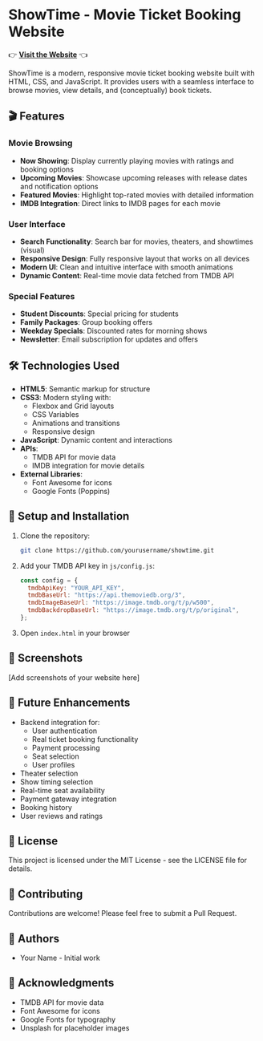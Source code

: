 # ShowTime - Movie Ticket Booking Website

👉 **[Visit the Website](https://prateekbisht23.github.io/ShowTime/)** 👈

ShowTime is a modern, responsive movie ticket booking website built with HTML, CSS, and JavaScript. It provides users with a seamless interface to browse movies, view details, and (conceptually) book tickets.

## 🎬 Features

### Movie Browsing

- **Now Showing**: Display currently playing movies with ratings and booking options
- **Upcoming Movies**: Showcase upcoming releases with release dates and notification options
- **Featured Movies**: Highlight top-rated movies with detailed information
- **IMDB Integration**: Direct links to IMDB pages for each movie

### User Interface

- **Search Functionality**: Search bar for movies, theaters, and showtimes (visual)
- **Responsive Design**: Fully responsive layout that works on all devices
- **Modern UI**: Clean and intuitive interface with smooth animations
- **Dynamic Content**: Real-time movie data fetched from TMDB API

### Special Features

- **Student Discounts**: Special pricing for students
- **Family Packages**: Group booking offers
- **Weekday Specials**: Discounted rates for morning shows
- **Newsletter**: Email subscription for updates and offers

## 🛠️ Technologies Used

- **HTML5**: Semantic markup for structure
- **CSS3**: Modern styling with:
  - Flexbox and Grid layouts
  - CSS Variables
  - Animations and transitions
  - Responsive design
- **JavaScript**: Dynamic content and interactions
- **APIs**:
  - TMDB API for movie data
  - IMDB integration for movie details
- **External Libraries**:
  - Font Awesome for icons
  - Google Fonts (Poppins)

## 🔧 Setup and Installation

1. Clone the repository:

   ```bash
   git clone https://github.com/yourusername/showtime.git
   ```

2. Add your TMDB API key in `js/config.js`:

   ```javascript
   const config = {
     tmdbApiKey: "YOUR_API_KEY",
     tmdbBaseUrl: "https://api.themoviedb.org/3",
     tmdbImageBaseUrl: "https://image.tmdb.org/t/p/w500",
     tmdbBackdropBaseUrl: "https://image.tmdb.org/t/p/original",
   };
   ```

3. Open `index.html` in your browser

## 📱 Screenshots

[Add screenshots of your website here]

## 🚀 Future Enhancements

- Backend integration for:
  - User authentication
  - Real ticket booking functionality
  - Payment processing
  - Seat selection
  - User profiles
- Theater selection
- Show timing selection
- Real-time seat availability
- Payment gateway integration
- Booking history
- User reviews and ratings

## 📄 License

This project is licensed under the MIT License - see the LICENSE file for details.

## 🤝 Contributing

Contributions are welcome! Please feel free to submit a Pull Request.

## 👥 Authors

- Your Name - Initial work

## 🙏 Acknowledgments

- TMDB API for movie data
- Font Awesome for icons
- Google Fonts for typography
- Unsplash for placeholder images
